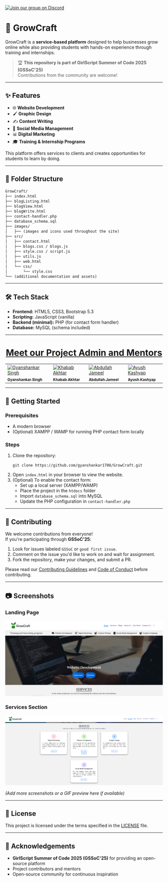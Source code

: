 [![Join our group on Discord](https://github.com/user-attachments/assets/f7be9334-dd82-4c36-83d4-2e21bfca7633)](https://discord.gg/mpeDXD7f)

# 🌱 GrowCraft

GrowCraft is a **service-based platform** designed to help businesses grow online while also providing students with hands-on experience through training and internships.  

> 🏆 **This repository is part of GirlScript Summer of Code 2025 (GSSoC'25)**  
> Contributions from the community are welcome!

---

## ✨ Features

- 🌐 **Website Development**
- 🖌️ **Graphic Design**
- ✍️ **Content Writing**
- 📣 **Social Media Management**
- 📊 **Digital Marketing**
- 🎓 **Training & Internship Programs**

This platform offers services to clients and creates opportunities for students to learn by doing.

---

## 📂 Folder Structure

```
GrowCraft/
├── index.html
├── blogListing.html
├── blogView.html
├── blogWrite.html
├── contact-handler.php
├── database_schema.sql
├── images/
│   ├── (images and icons used throughout the site)
├── src/
│   ├── contact.html
│   ├── blogs.css / blogs.js
│   ├── style.css / script.js
│   ├── utils.js
│   ├── web.html
│   └── css/
│       └── style.css
└── (additional documentation and assets)
```

---

## 🛠️ Tech Stack

- **Frontend:** HTML5, CSS3, Bootstrap 5.3
- **Scripting:** JavaScript (vanilla)
- **Backend (minimal):** PHP (for contact form handler)
- **Database:** MySQL (schema included)

---

<div align="center">

  <h1><u>Meet our Project Admin and Mentors</u></h1>

  <table>
    <tr>
      <td>
        <a href="https://github.com/gyanshankar1708">
          <img src="https://avatars.githubusercontent.com/u/155980409?v=4" width="100" alt="Gyanshankar Singh"/><br>
          <sub><b>Gyanshankar Singh</b></sub>
        </a>
      </td>
      <td>
        <a href="https://github.com/Khababakhtar20">
          <img src="https://avatars.githubusercontent.com/u/191676741?v=4" width="100" alt="Khabab Akhtar"/><br>
          <sub><b>Khabab Akhtar</b></sub>
        </a>
      </td>
      <td>
        <a href="https://github.com/abdullahxyz85">
          <img src="https://avatars.githubusercontent.com/u/181183976?v=4" width="100" alt="Abdullah Jameel"/><br>
          <sub><b>Abdullah Jameel</b></sub>
        </a>
      </td>
      <td>
        <a href="https://github.com/ayushkashyap402">
          <img src="https://avatars.githubusercontent.com/u/161109248?v=4" width="100" alt="Ayush Kashyap"/><br>
          <sub><b>Ayush Kashyap</b></sub>
        </a>
      </td>
    </tr>
  </table>

</div>

---

## 🚀 Getting Started

### Prerequisites
- A modern browser
- (Optional) XAMPP / WAMP for running PHP contact form locally

### Steps
1. Clone the repository:
   ```
   git clone https://github.com/gyanshankar1708/GrowCraft.git
   ```
2. Open `index.html` in your browser to view the website.
3. (Optional) To enable the contact form:
   - Set up a local server (XAMPP/WAMP)
   - Place the project in the `htdocs` folder
   - Import `database_schema.sql` into MySQL
   - Update the PHP configuration in `contact-handler.php`

---

## 🤝 Contributing

We welcome contributions from everyone!  
If you're participating through **GSSoC'25**:

1. Look for issues labeled `GSSoC` or `good first issue`.
2. Comment on the issue you'd like to work on and wait for assignment.
3. Fork the repository, make your changes, and submit a PR.

Please read our [Contributing Guidelines](src/CONTRIBUTING.md) and [Code of Conduct](CODE_OF_CONDUCT.md) before contributing.

---

## 📷 Screenshots

### Landing Page
![Landing Page](images/index.png)

### Services Section
![Services](images/services.png)

*(Add more screenshots or a GIF preview here if available)*

---

## 📜 License

This project is licensed under the terms specified in the [LICENSE](LICENSE) file.

---

## 🙌 Acknowledgements

- **GirlScript Summer of Code 2025 (GSSoC'25)** for providing an open-source platform
- Project contributors and mentors
- Open-source community for continuous inspiration
